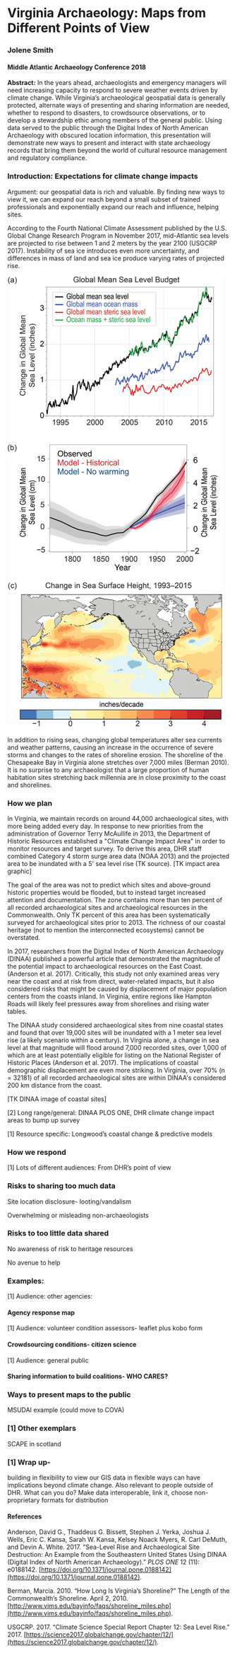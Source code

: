 # Virginia Archaeology: Maps from Different Points of View
### Jolene Smith

#### Middle Atlantic Archaeology Conference 2018


  
**Abstract:** In the years ahead, archaeologists and emergency managers will need increasing capacity to respond to severe weather events driven by climate change. While Virginia’s archaeological geospatial data is generally protected, alternate ways of presenting and sharing information are needed, whether to respond to disasters, to crowdsource observations, or to develop a stewardship ethic among members of the general public. Using data served to the public through the Digital Index of North American Archaeology with obscured location information, this presentation will demonstrate new ways to present and interact with state archaeology records that bring them beyond the world of cultural resource management and regulatory compliance.

  

### Introduction: Expectations for climate change impacts

Argument: our geospatial data is rich and valuable. By finding new ways to view it, we can expand our reach beyond a small subset of trained professionals and exponentially expand our reach and influence, helping sites. 

According to the Fourth National Climate Assessment published by the U.S. Global Change Research Program in November 2017, mid-Atlantic sea levels are projected to rise between 1 and 2 meters by the year 2100 (USGCRP 2017). Instability of sea ice introduces even more uncertainty, and differences in mass of land and sea ice produce varying rates of projected rise. 

![**“Changes in Sea Level in Sea Surface Height”** from USGCRP 2017](./SLR_report.png)

In addition to rising seas, changing global temperatures alter sea currents and weather patterns, causing an increase in the occurrence of severe storms and changes to the rates of shoreline erosion. The shoreline of the Chesapeake Bay in Virginia alone stretches over 7,000 miles (Berman 2010). It is no surprise to any archaeologist that a large proportion of human habitation sites stretching back millennia are in close proximity to the coast and shorelines.


### How we plan

In Virginia, we maintain records on around 44,000 archaeological sites, with more being added every day. In response to new priorities from the administration of Governor Terry McAullife in 2013, the Department of Historic Resources established a "Climate Change Impact Area" in order to monitor resources and target survey. To derive this area, DHR staff combined Category 4 storm surge area data (NOAA 2013) and the projected area to be inundated with a 5' sea level rise (TK source). \[TK impact area graphic\]

The goal of the area was not to predict which sites and above-ground historic properties would be flooded, but to instead target increased attention and documentation. The zone contains more than ten percent of all recorded archaeological sites and archaeological resources in the Commonwealth. Only TK percent of this area has been systematically surveyed for archaeological sites prior to 2013. The richness of our coastal heritage (not to mention the interconnected ecosystems) cannot be overstated.

In 2017, researchers from the Digital Index of North American Archaeology (DINAA) published a powerful article that demonstrated the magnitude of the potential impact to archaeological resources on the East Coast. (Anderson et al. 2017). Critically, this study not only examined areas very near the coast and at risk from direct, water-related impacts, but it also considered risks that might be caused by displacement of major population centers from the coasts inland. In Virginia, entire regions like Hampton Roads will likely feel pressures away from shorelines and rising water tables. 

The DINAA study considered archaeological sites from nine coastal states and found that over 19,000 sites will be inundated with a 1 meter sea level rise (a likely scenario within a century). In Virginia alone, a change in sea level at that magnitude will flood around 7,000 recorded sites, over 1,000 of which are at least potentially eligible for listing on the National Register of Historic Places (Anderson et al. 2017). The implications of coastal demographic displacement are even more striking. In Virginia, over 70% (n = 32181) of all recorded archaeological sites are within DINAA's considered 200 km distance from the coast. 

\[TK DINAA image of coastal sites\]

\[2\] Long range/general: DINAA PLOS ONE, DHR climate change impact areas to bump up survey

\[1\] Resource specific: Longwood’s coastal change & predictive models

### How we respond

\[1\] Lots of different audiences: From DHR’s point of view

### Risks to sharing too much data

Site location disclosure- looting/vandalism

Overwhelming or misleading non-archaeologists

### Risks to too little data shared

No awareness of risk to heritage resources

No avenue to help

  

### Examples:

\[1\] Audience: other agencies:

#### Agency response map

\[1\] Audience: volunteer condition assessors- leaflet plus kobo form

#### Crowdsourcing conditions- citizen science

\[1\] Audience: general public

#### Sharing information to build coalitions- WHO CARES?

### Ways to present maps to the public

MSUDAI example (could move to COVA)

  

### \[1\] Other exemplars

SCAPE in scotland

### \[1\] Wrap up- 
building in flexibility to view our GIS data in flexible ways can have implications beyond climate change. Also relevant to people outside of DHR. What can you do? Make data interoperable, link it, choose non-proprietary formats for distribution

  



  
#### References

Anderson, David G., Thaddeus G. Bissett, Stephen J. Yerka, Joshua J. Wells, Eric C. Kansa, Sarah W. Kansa, Kelsey Noack Myers, R. Carl DeMuth, and Devin A. White. 2017. “Sea-Level Rise and Archaeological Site Destruction: An Example from the Southeastern United States Using DINAA (Digital Index of North American Archaeology).” _PLOS ONE_ 12 (11): e0188142. [https://doi.org/10.1371/journal.pone.0188142](https://doi.org/10.1371/journal.pone.0188142).

Berman, Marcia. 2010. “How Long Is Virginia’s Shoreline?” The Length of the Commonwealth’s Shoreline. April 2, 2010. [http://www.vims.edu/bayinfo/faqs/shoreline_miles.php](http://www.vims.edu/bayinfo/faqs/shoreline_miles.php).

USGCRP. 2017. “Climate Science Special Report Chapter 12: Sea Level Rise.” 2017. [https://science2017.globalchange.gov/chapter/12/](https://science2017.globalchange.gov/chapter/12/).
